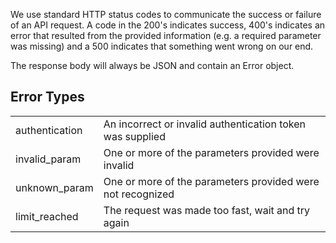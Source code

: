 We use standard HTTP status codes to communicate the success or failure of an API request. 
A code in the 200's indicates success, 400's indicates an error that resulted from the provided information 
(e.g. a required parameter was missing) and a 500 indicates that something went wrong on our end.

The response body will always be JSON and contain an Error object.

## Error Types

<table>
    <tr>
        <td>authentication</td>
        <td>An incorrect or invalid authentication token was supplied</td>
    </tr>
    <tr>
        <td>invalid_param</td>
        <td>One or more of the parameters provided were invalid</td>
    </tr>
    <tr>
        <td>unknown_param</td>
        <td>One or more of the parameters provided were not recognized</td>
    </tr>
    <tr>
        <td>limit_reached</td>
        <td>The request was made too fast, wait and try again</td>
    </tr>
</table>